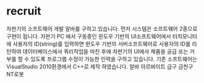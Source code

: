 # recruit
자판기의 소프트웨어 개발 알바를 구하고 있습니다. 먼저 시스템은 소프트웨어 2종으로 구현이 됩니다.
자판기 PC 에서 구동중인 윈도우 기반의 UI소프트웨어에서 터치모니터에 사용자의 ID(string)를 입력하면 윈도우 기반의
서버소프트웨어로 사용자의 ID를 리턴하여 데이터베이스에서 쿼리작업을 마친 후에 자판기의 UI에서 제품을
공급 또는 거부를 할 수 있도록 프로그램 수정이 가능한 인력을 구하고 있습니다.
기존 소프트웨어는 VisualStudio 2010환경에서 C++로 제작 하였습니다.
알바 아르바이트 급구 금천구 NT로봇
